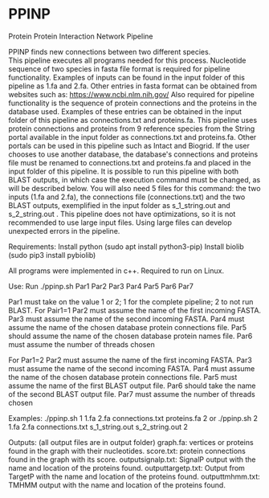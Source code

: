 # PPINP
Protein Protein Interaction Network Pipeline

PPINP finds new connections between two different species.  
This pipeline executes all programs needed for this process.
Nucleotide sequence of two species in fasta file format is required for pipeline functionality. Examples of inputs can be found in the input folder of this pipeline as 1.fa and 2.fa.
Other entries in fasta format can be obtained from websites such as: https://www.ncbi.nlm.nih.gov/
Also required for pipeline functionality is the sequence of protein connections and the proteins in the database used. Examples of these entries can be obtained in the input folder of this pipeline as connections.txt and proteins.fa.
This pipeline uses protein connections and proteins from 9 reference species from the String portal available in the input folder as connections.txt and proteins.fa.
Other portals can be used in this pipeline such as Intact and Biogrid. If the user chooses to use another database, the database's connections and proteins file must be renamed to connections.txt and proteins.fa and placed in the input folder of this pipeline.
It is possible to run this pipeline with both BLAST outputs, in which case the execution command must be changed, as will be described below. You will also need 5 files for this command: the two inputs (1.fa and 2.fa), the connections file (connections.txt) and the two BLAST outputs, exemplified in the input folder as s_1_string.out and s_2_string.out .
This pipeline does not have optimizations, so it is not recommended to use large input files. Using large files can develop unexpected errors in the pipeline.


Requirements:
   Install python (sudo apt install python3-pip)
   Install biolib (sudo pip3 install pybiolib)

   All programs were implemented in c++.
   Required to run on Linux.


Use:
   Run ./ppinp.sh Par1 Par2 Par3 Par4 Par5 Par6 Par7

   Par1 must take on the value 1 or 2; 1 for the complete pipeline; 2 to not run BLAST.
   For Pair1=1
      Par2 must assume the name of the first incoming FASTA.
      Par3 must assume the name of the second incoming FASTA.
      Par4 must assume the name of the chosen database protein connections file.
      Par5 should assume the name of the chosen database protein names file.
      Par6 must assume the number of threads chosen

   For Par1=2
      Par2 must assume the name of the first incoming FASTA.
      Par3 must assume the name of the second incoming FASTA.
      Par4 must assume the name of the chosen database protein connections file.
      Par5 must assume the name of the first BLAST output file.
      Par6 should take the name of the second BLAST output file.
      Par7 must assume the number of threads chosen


Examples:
   ./ppinp.sh 1 1.fa 2.fa connections.txt proteins.fa 2
      or
   ./ppinp.sh 2 1.fa 2.fa connections.txt s_1_string.out s_2_string.out 2


Outputs: (all output files are in output folder)
   graph.fa: vertices or proteins found in the graph with their nucleotides.
   score.txt: protein connections found in the graph with its score.
   outputsignalp.txt: SignalP output with the name and location of the proteins found.
   outputtargetp.txt: Output from TargetP with the name and location of the proteins found.
   outputtmhmm.txt: TMHMM output with the name and location of the proteins found.
